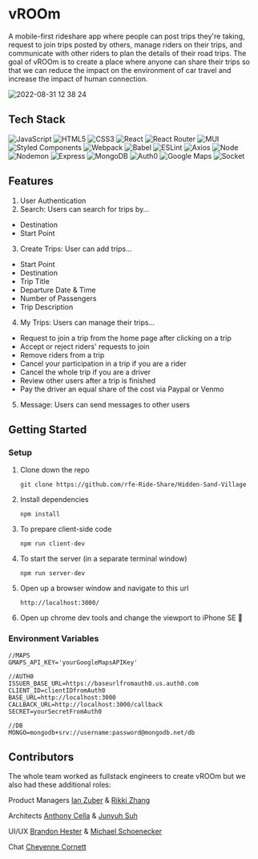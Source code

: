 # vROOm

A mobile-first rideshare app where people can post trips they're taking, request to join trips posted by others, manage riders on their trips, and communicate with other riders to plan the details of their road trips. The goal of vROOm is to create a place where anyone can share their trips so that we can reduce the impact on the environment of car travel and increase the impact of human connection.


![2022-08-31 12 38 24](https://user-images.githubusercontent.com/98896929/187733739-ca6379a4-d421-4107-bcaa-716308c6d06f.gif)

## Tech Stack
![JavaScript](https://img.shields.io/badge/javascript-%23323330.svg?style=for-the-badge&logo=javascript&logoColor=%23F7DF1E)
![HTML5](https://img.shields.io/badge/html5-%23E34F26.svg?style=for-the-badge&logo=html5&logoColor=white)
![CSS3](https://img.shields.io/badge/css3-%231572B6.svg?style=for-the-badge&logo=css3&logoColor=white)
![React](https://img.shields.io/badge/react-%2320232a.svg?style=for-the-badge&logo=react&logoColor=%2361DAFB)
![React Router](https://img.shields.io/badge/React_Router-CA4245?style=for-the-badge&logo=react-router&logoColor=white)
![MUI](https://img.shields.io/badge/MUI-%230081CB.svg?style=for-the-badge&logo=mui&logoColor=white)
![Styled Components](https://img.shields.io/badge/styled--components-DB7093?style=for-the-badge&logo=styled-components&logoColor=white)
![Webpack](https://img.shields.io/badge/webpack-%238DD6F9.svg?style=for-the-badge&logo=webpack&logoColor=black)
![Babel](https://img.shields.io/badge/ESLint-4B32C3?style=for-the-badge&logo=eslint&logoColor=white)
![ESLint](https://img.shields.io/badge/Babel-F9DC3e?style=for-the-badge&logo=babel&logoColor=black)
![Axios](https://img.shields.io/badge/-Axios-671ddf?logo=axios&logoColor=black&style=for-the-badge)
![Node](https://img.shields.io/badge/-Node-9ACD32?logo=node.js&logoColor=white&style=for-the-badge)
![Nodemon](https://img.shields.io/badge/-Nodemon-76D04B?logo=nodemon&logoColor=white&style=for-the-badge)
![Express](https://img.shields.io/badge/express-%23404d59.svg?style=for-the-badge&logo=express&logoColor=%2361DAFB)
![MongoDB](https://img.shields.io/badge/MongoDB-%234ea94b.svg?style=for-the-badge&logo=mongodb&logoColor=white)
![Auth0](https://img.shields.io/badge/-Auth0-c9cace?logo=auth0&logoColor=black&style=for-the-badge)
![Google Maps](https://img.shields.io/badge/Google_Maps-D14836?style=for-the-badge&logo=googlemaps&logoColor=white)
![Socket](https://img.shields.io/badge/socket.io-25c2a0?style=for-the-badge&logo=socket.io&logoColor=black)

## Features


1. User Authentication
2. Search: Users can search for trips by...

- Destination
- Start Point


3. Create Trips: User can add trips...

- Start Point
- Destination
- Trip Title
- Departure Date & Time
- Number of Passengers
- Trip Description

4. My Trips: Users can manage their trips...

- Request to join a trip from the home page after clicking on a trip
- Accept or reject riders' requests to join
- Remove riders from a trip
- Cancel your participation in a trip if you are a rider
- Cancel the whole trip if you are a driver
- Review other users after a trip is finished
- Pay the driver an equal share of the cost via Paypal or Venmo

5. Message: Users can send messages to other users

## Getting Started
### Setup

1. Clone down the repo
   ```
   git clone https://github.com/rfe-Ride-Share/Hidden-Sand-Village
   ```
2. Install dependencies
   ```
   npm install
   ```
3. To prepare client-side code
   ```
   npm run client-dev
   ```
4. To start the server (in a separate terminal window)
   ```
   npm run server-dev
   ```
5. Open up a browser window and navigate to this url
   ```
   http://localhost:3000/
   ```
6. Open up chrome dev tools and change the viewport to iPhone SE 📱

### Environment Variables
```
//MAPS
GMAPS_API_KEY='yourGoogleMapsAPIKey'

//AUTH0
ISSUER_BASE_URL=https://baseurlfromauth0.us.auth0.com
CLIENT_ID=clientIDfromAuth0
BASE_URL=http://localhost:3000
CALLBACK_URL=http://localhost:3000/callback
SECRET=yourSecretFromAuth0

//DB
MONGO=mongodb+srv://username:password@mongodb.net/db
```


## Contributors

The whole team worked as fullstack engineers to create vROOm but we also had these additional roles:

Product Managers
[Ian Zuber](https://github.com/ianzuber221) & [Rikki Zhang](https://github.com/llz08)

Architects
[Anthony Cella](https://github.com/anthonycella) & [Junyuh Suh](https://github.com/galopyz)

UI/UX
[Brandon Hester](https://github.com/brandon-hester) & [Michael Schoenecker](https://github.com/noginger13)

Chat
[Cheyenne Cornett](https://github.com/Cheyennecornett)


